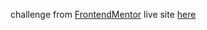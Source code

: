 challenge from [FrontendMentor](https://www.frontendmentor.io/challenges/qr-code-component-iux_sIO_H)
live site [here](https://mgksp.github.io/qr_component/)
